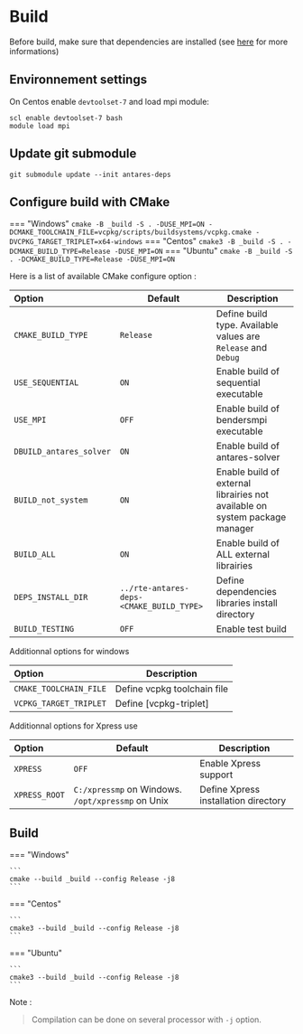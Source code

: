 # Build
Before build, make sure that dependencies are installed (see [here](2-Dependencies-install.md) for more informations)

## Environnement settings
On Centos enable `devtoolset-7` and load mpi module:
```
scl enable devtoolset-7 bash
module load mpi
```
## Update git submodule
```
git submodule update --init antares-deps
```
## Configure build with CMake
=== "Windows"
    ```
    cmake -B _build -S . -DUSE_MPI=ON -DCMAKE_TOOLCHAIN_FILE=vcpkg/scripts/buildsystems/vcpkg.cmake -DVCPKG_TARGET_TRIPLET=x64-windows
    ```
=== "Centos"
    ```
    cmake3 -B _build -S . -DCMAKE_BUILD_TYPE=Release -DUSE_MPI=ON
    ```
=== "Ubuntu"
    ```
    cmake -B _build -S . -DCMAKE_BUILD_TYPE=Release -DUSE_MPI=ON
    ```

Here is a list of available CMake configure option :

|Option | Default|Description |
|:-------|-------|-------|
|`CMAKE_BUILD_TYPE` |`Release`| Define build type. Available values are `Release` and `Debug`  |
|`USE_SEQUENTIAL`|`ON`|Enable build of sequential executable|
|`USE_MPI`|`OFF`|Enable build of bendersmpi executable |
|`DBUILD_antares_solver`|`ON`|Enable build of antares-solver|
|`BUILD_not_system`|`ON`|Enable build of external librairies not available on system package manager|
|`BUILD_ALL`|`ON`|Enable build of ALL external librairies|
|`DEPS_INSTALL_DIR`|`../rte-antares-deps-<CMAKE_BUILD_TYPE>`|Define dependencies libraries install directory|
|`BUILD_TESTING`|`OFF`|Enable test build|

Additionnal options for windows

|Option |Description |
|:-------|-------|
|`CMAKE_TOOLCHAIN_FILE`|Define vcpkg toolchain file |
|`VCPKG_TARGET_TRIPLET`|Define [vcpkg-triplet] |

Additionnal options for Xpress use

|Option | Default|Description |
|:-------|-------|-------|
|`XPRESS`|`OFF`| Enable Xpress support |
|`XPRESS_ROOT`|`C:/xpressmp` on Windows. `/opt/xpressmp` on Unix | Define Xpress installation directory |

## Build
=== "Windows"

    ```
    cmake --build _build --config Release -j8
    ```
=== "Centos"

    ```
    cmake3 --build _build --config Release -j8
    ```
=== "Ubuntu"

    ```
    cmake3 --build _build --config Release -j8
    ```
Note :
> Compilation can be done on several processor with ```-j``` option.
